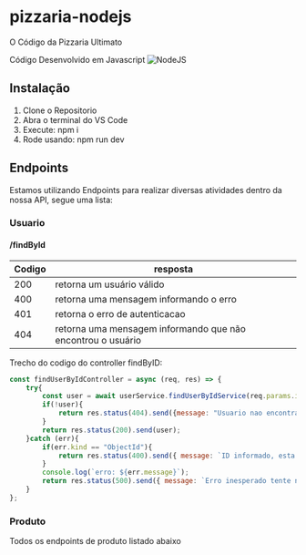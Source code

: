 # pizzaria-nodejs

O Código da Pizzaria Ultimato

Código Desenvolvido em Javascript
![NodeJS](https://www.opus-software.com.br/wp-content/uploads/2018/09/nodejs.jpg "NodeJS")

## Instalação

1. Clone o Repositorio
2. Abra o terminal do VS Code
3. Execute: npm i
4. Rode usando: npm run dev

## Endpoints

Estamos utilizando Endpoints para realizar diversas atividades dentro da nossa API, segue uma lista:

### Usuario

#### /findById


| Codigo | resposta                                                      |
| :------- | --------------------------------------------------------------- |
| 200    | retorna um usuário válido                                   |
| 400    | retorna uma mensagem informando o erro                        |
| 401    | retorna o erro de autenticacao                                |
| 404    | retorna uma mensagem informando que não encontrou o usuário |

Trecho do codigo do controller findByID:

````javascript
const findUserByIdController = async (req, res) => {
    try{
        const user = await userService.findUserByIdService(req.params.id);
        if(!user){
            return res.status(404).send({message: "Usuario nao encontrado, tente novamente"});
        }
        return res.status(200).send(user);
    }catch (err){
        if(err.kind == "ObjectId"){
            return res.status(400).send({ message: `ID informado, esta incorreto, tente novamente!`}); 
        }
        console.log(`erro: ${err.message}`);
        return res.status(500).send({ message: `Erro inesperado tente novamente!`});  
    }
};
````

### Produto

Todos os endpoints de produto listado abaixo